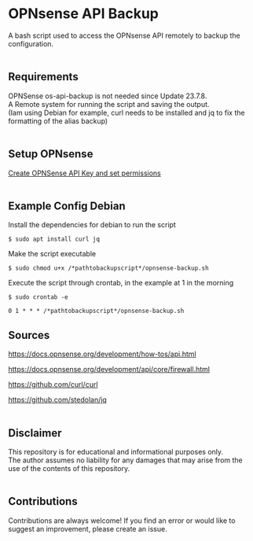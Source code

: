 # OPNsense API Backup

A bash script used to access the OPNsense API remotely to backup the configuration.<br /><br />

## Requirements

OPNSense os-api-backup is not needed since Update 23.7.8. <br />
A Remote system for running the script and saving the output. <br />
(Iam using Debian for example, curl needs to be installed and jq to fix the formatting of the alias backup)<br /><br />

## Setup OPNsense

[Create OPNSense API Key and set permissions](https://github.com/ARC-XX/opnsense_api_config_backup/wiki/Create-OPNSense-API-Key-and-set-permissions)<br /><br />
    
## Example Config Debian
Install the dependencies for debian to run the script

    $ sudo apt install curl jq

Make the script executable

    $ sudo chmod u+x /*pathtobackupscript*/opnsense-backup.sh

Execute the script through crontab, in the example at 1 in the morning

    $ sudo crontab -e

    0 1 * * * /*pathtobackupscript*/opnsense-backup.sh

## Sources
https://docs.opnsense.org/development/how-tos/api.html

https://docs.opnsense.org/development/api/core/firewall.html

https://github.com/curl/curl

https://github.com/stedolan/jq<br /><br />

## Disclaimer

This repository is for educational and informational purposes only. <br />
The author assumes no liability for any damages that may arise from the use of the contents of this repository.<br /><br />

## Contributions

Contributions are always welcome! If you find an error or would like to suggest an improvement, please create an issue.
